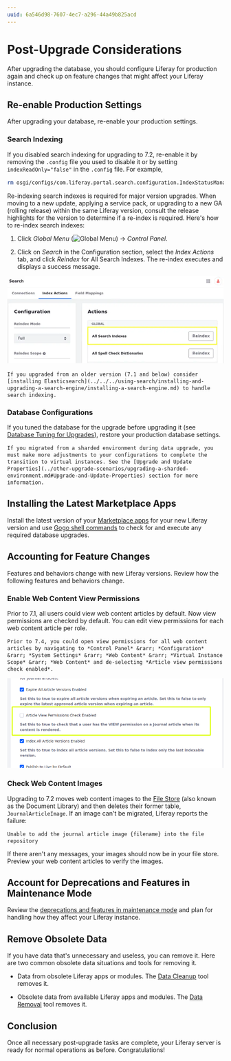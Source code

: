 ```yaml
---
uuid: 6a546d98-7607-4ec7-a296-44a49b825acd
---
```

# Post-Upgrade Considerations

After upgrading the database, you should configure Liferay for production again and check up on feature changes that might affect your Liferay instance.

## Re-enable Production Settings

After upgrading your database, re-enable your production settings.

### Search Indexing

If you disabled search indexing for upgrading to 7.2, re-enable it by removing the `.config` file you used to disable it or by setting `indexReadOnly="false"` in the `.config` file. For example,

```bash
rm osgi/configs/com.liferay.portal.search.configuration.IndexStatusManagerConfiguration.config
```

Re-indexing search indexes is required for major version upgrades. When moving to a new update, applying a service pack, or upgrading to a new GA (rolling release) within the same Liferay version, consult the release highlights for the version to determine if a re-index is required. Here's how to re-index search indexes:

1. Click *Global Menu* (![Global Menu](../../../images/icon-applications-menu.png)) &rarr; *Control Panel*.

1. Click on *Search* in the Configuration section, select the *Index Actions* tab, and click *Reindex* for All Search Indexes. The re-index executes and displays a success message.

![You can re-index your search indexes in the Control Panel.](./post-upgrade-considerations/images/01.png)

```{note}
If you upgraded from an older version (7.1 and below) consider [installing Elasticsearch](../../../using-search/installing-and-upgrading-a-search-engine/installing-a-search-engine.md) to handle search indexing.
```

### Database Configurations

If you tuned the database for the upgrade before upgrading it (see [Database Tuning for Upgrades](../upgrade-stability-and-performance/database-tuning-for-upgrades.md)), restore your production database settings.

```{note}
If you migrated from a sharded environment during data upgrade, you must make more adjustments to your configurations to complete the transition to virtual instances. See the [Upgrade and Update Properties](../other-upgrade-scenarios/upgrading-a-sharded-environment.md#Upgrade-and-Update-Properties) section for more information.
```

## Installing the Latest Marketplace Apps

Install the latest version of your [Marketplace apps](../../../system-administration/installing-and-managing-apps/installing-apps/downloading-apps.md) for your new Liferay version and use [Gogo shell commands](../upgrade-stability-and-performance/upgrading-modules-using-gogo-shell.md) to check for and execute any required database upgrades.

## Accounting for Feature Changes

Features and behaviors change with new Liferay versions. Review how the following features and behaviors change.

### Enable Web Content View Permissions

Prior to 7.1, all users could view web content articles by default. Now view permissions are checked by default. You can edit view permissions for each web content article per role.

```{note}
Prior to 7.4, you could open view permissions for all web content articles by navigating to *Control Panel* &rarr; *Configuration* &rarr; *System Settings* &rarr; *Web Content* &rarr; *Virtual Instance Scope* &rarr; *Web Content* and de-selecting *Article view permissions check enabled*.
```

![Disable the permissions check for viewing web content by scrolling down in the Web Content menu in the System Settings.](./post-upgrade-considerations/images/02.png)

### Check Web Content Images

Upgrading to 7.2 moves web content images to the [File Store](../../../system-administration/file-storage.md) (also known as the Document Library) and then deletes their former table, `JournalArticleImage`. If an image can't be migrated, Liferay reports the failure:

```
Unable to add the journal article image {filename} into the file repository
```

If there aren't any messages, your images should now be in your file store. Preview your web content articles to verify the images.

## Account for Deprecations and Features in Maintenance Mode

Review the [deprecations and features in maintenance mode](../reference/maintenance-mode-and-deprecations-in-7-3.md) and plan for handling how they affect your Liferay instance.

## Remove Obsolete Data

If you have data that's unnecessary and useless, you can remove it. Here are two common obsolete data situations and tools for removing it.

* Data from obsolete Liferay apps or modules. The [Data Cleanup](../reference/data-cleanup.md) tool removes it.

* Obsolete data from available Liferay apps and modules. The [Data Removal](../reference/data-removal.md) tool removes it.

## Conclusion

Once all necessary post-upgrade tasks are complete, your Liferay server is ready for normal operations as before. Congratulations!
